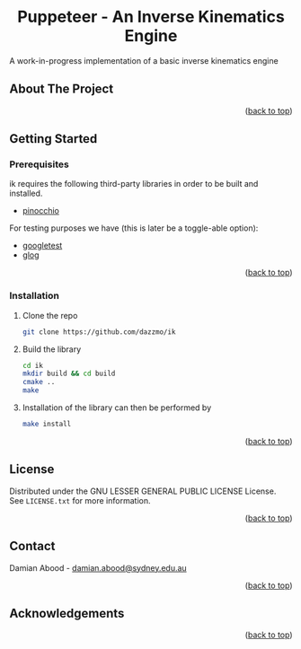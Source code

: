 <a name="readme-top"></a>

<!-- PROJECT SHIELDS -->

<!-- PROJECT LOGO -->
<br>
<div align="center">

  <h1 align="center">Puppeteer - An Inverse Kinematics Engine</h1>

  <p align="left">
    A work-in-progress implementation of a basic inverse kinematics engine
  </p>
</div>

<!-- ABOUT THE PROJECT -->
## About The Project
<p align="left">
</p>
<p align="right">(<a href="#readme-top">back to top</a>)
</p>

## Getting Started
<a name="getting-started"></a>

### Prerequisites
ik requires the following third-party libraries in order to be built and installed.
* [pinocchio]()

For testing purposes we have (this is later be a toggle-able option):
* [googletest](https://github.com/google/googletest)
* [glog](https://github.com/google/glog)


<p align="right">(<a href="#readme-top">back to top</a>)</p>

### Installation
<a name="installation"></a>

1. Clone the repo
   ```sh
   git clone https://github.com/dazzmo/ik
   ```
2. Build the library
    ```sh
    cd ik
    mkdir build && cd build
    cmake ..
    make
   ```
3. Installation of the library can then be performed by
    ```sh
    make install
    ```
<p align="right">(<a href="#readme-top">back to top</a>)</p>

<!-- LICENSE -->
## License

Distributed under the GNU LESSER GENERAL PUBLIC LICENSE License. See `LICENSE.txt` for more information.

<p align="right">(<a href="#readme-top">back to top</a>)</p>

<!-- CONTACT -->
## Contact

Damian Abood - damian.abood@sydney.edu.au

<p align="right">(<a href="#readme-top">back to top</a>)</p>

## Acknowledgements

<p align="right">(<a href="#readme-top">back to top</a>)</p>
